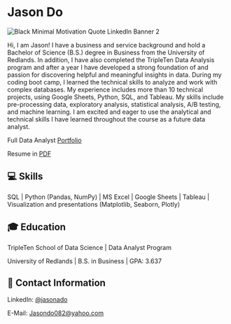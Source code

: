 # Jason Do

![Black Minimal Motivation Quote LinkedIn Banner 2](https://github.com/jasondo-da/jasondo-da/assets/138195365/7b73a150-488a-4a4d-b2de-1fb2c626894d)



Hi, I am Jason! I have a business and service background and hold a Bachelor of Science (B.S.) degree in Business from the University of Redlands. In addition, I have also completed the TripleTen Data Analysis program and after a year I have developed a strong foundation of and passion for discovering helpful and meaningful insights in data. During my coding boot camp, I learned the technical skills to analyze and work with complex databases. My experience includes more than 10 technical projects, using Google Sheets, Python, SQL, and Tableau. My skills include pre-processing data, exploratory analysis, statistical analysis, A/B testing, and machine learning. I am excited and eager to use the analytical and technical skills I have learned throughout the course as a future data analyst. 


Full Data Analyst [Portfolio]()

Resume in [PDF](https://github.com/jasondo-da/jason-do/blob/main/Resume%20v.rl%20(2024).pdf)

## :computer: Skills

SQL | Python (Pandas, NumPy) | MS Excel | Google Sheets | Tableau | Visualization and presentations (Matplotlib, Seaborn, Plotly)

## :mortar_board: Education

TripleTen School of Data Science | Data Analyst Program 

University of Redlands | B.S. in Business | GPA: 3.637 

## 🤝 Contact Information

LinkedIn: [@jasonado](https://www.linkedin.com/in/jasonado/)

E-Mail: [Jasondo082@yahoo.com](Jasondo082@yahoo.com)
